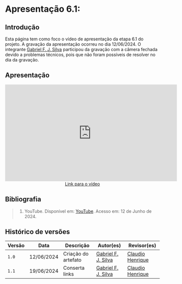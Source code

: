 # Apresentação 6.1:

## Introdução
Esta página tem como foco o vídeo de apresentação da etapa 6.1 do projeto. A gravação da apresentação ocorreu no dia 12/06/2024. O integrante [Gabriel F. J. Silva](https://github.com/MMcLovin) participou da gravação com a câmera fechada devido a problemas técnicos, pois que não foram possíveis de resolver no dia da gravação.

## Apresentação

<div style="text-align: center;">
    <iframe width="560" height="315" src="https://www.youtube.com/embed/UH26VVGD_jM" title="Reunião em  General  20240612 232944 Gravação de Reunião" frameborder="0" allow="accelerometer; autoplay; clipboard-write; encrypted-media; gyroscope; picture-in-picture; web-share" referrerpolicy="strict-origin-when-cross-origin" allowfullscreen></iframe>
</div>

<div style="text-align: center;">
    <a href="https://youtu.be/UH26VVGD_jM">Link para o vídeo</a>
</div>


## Bibliografia

> 1. YouTube. Disponível em: [YouTube](https://www.youtube.com/7tusZ2qf9T8). Acesso em: 12 de Junho de 2024.

## Histórico de versões
Versão |   Data  | Descrição | Autor(es) | Revisor(es)
------ | ---- | ------ | ---------- | ----------
`1.0` | 12/06/2024 | Criação do artefato | [Gabriel F. J. Silva](https://github.com/MMcLovin) | [Claudio Henrique](https://github.com/claudiohsc) |
`1.1` | 19/06/2024 | Conserta links | [Gabriel F. J. Silva](https://github.com/MMcLovin) | [Claudio Henrique](https://github.com/claudiohsc) |
